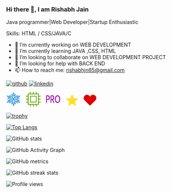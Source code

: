 ### Hi there 👋, I am Rishabh Jain
Java programmer|Web Developer|Startup Enthusiastic

Skills:  HTML / CSS/JAVA/C

- 🔭 I’m currently working on WEB DEVELOPMENT 
- 🌱 I’m currently learning JAVA ,CSS, HTML 
- 👯 I’m looking to collaborate on WEB DEVELOPMENT PROJECT 
- 🤔 I’m looking for help with BACK END 
- 📫 How to reach me: rishabhjn65@gmail.com 


[<img src='https://cdn.jsdelivr.net/npm/simple-icons@3.0.1/icons/github.svg' alt='github' height='40'>](https://github.com/Rishabh00709)  [<img src='https://cdn.jsdelivr.net/npm/simple-icons@3.0.1/icons/linkedin.svg' alt='linkedin' height='40'>](https://www.linkedin.com/in/www.linkedin.com/in/rishabhjn65/)  

<a href='https://archiveprogram.github.com/'><img src='https://raw.githubusercontent.com/acervenky/animated-github-badges/master/assets/acbadge.gif' width='40' height='40'></a> <a href='https://docs.github.com/en/developers'><img src='https://raw.githubusercontent.com/acervenky/animated-github-badges/master/assets/devbadge.gif' width='40' height='40'></a> <a href='https://github.com/pricing'><img src='https://raw.githubusercontent.com/acervenky/animated-github-badges/master/assets/pro.gif' width='40' height='40'></a> <a href='https://stars.github.com/'><img src='https://raw.githubusercontent.com/acervenky/animated-github-badges/master/assets/starbadge.gif' width='35' height='35'></a> <a href='https://docs.github.com/en/github/supporting-the-open-source-community-with-github-sponsors'><img src='https://raw.githubusercontent.com/acervenky/animated-github-badges/master/assets/sponsorbadge.gif' width='35' height='35'></a> 

[![trophy](https://github-profile-trophy.vercel.app/?username=Rishabh00709)](https://github.com/ryo-ma/github-profile-trophy)

[![Top Langs](https://github-readme-stats.vercel.app/api/top-langs/?username=Rishabh00709)](https://github.com/anuraghazra/github-readme-stats)

![GitHub stats](https://github-readme-stats.vercel.app/api?username=Rishabh00709&show_icons=true)  

![GitHub Activity Graph](https://activity-graph.herokuapp.com/graph?username=Rishabh00709)  

![GitHub metrics](https://metrics.lecoq.io/Rishabh00709)  

![GitHub streak stats](https://github-readme-streak-stats.herokuapp.com/?user=Rishabh00709)  

![Profile views](https://gpvc.arturio.dev/Rishabh00709)  
